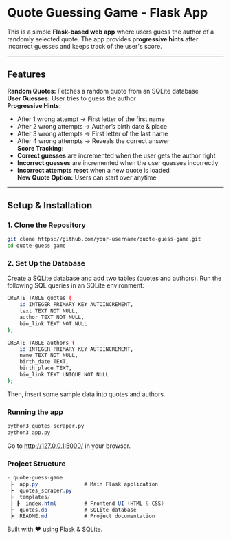 #  Quote Guessing Game - Flask App

This is a simple **Flask-based web app** where users guess the author of a randomly selected quote. The app provides **progressive hints** after incorrect guesses and keeps track of the user's score.

---

## Features

 **Random Quotes:** Fetches a random quote from an SQLite database  
 **User Guesses:** User tries to guess the author  
 **Progressive Hints:**  
   - After 1 wrong attempt → First letter of the first name  
   - After 2 wrong attempts → Author’s birth date & place  
   - After 3 wrong attempts → First letter of the last name  
   - After 4 wrong attempts → Reveals the correct answer  
 **Score Tracking:**  
   - **Correct guesses** are incremented when the user gets the author right  
   - **Incorrect guesses** are incremented when the user guesses incorrectly  
   - **Incorrect attempts reset** when a new quote is loaded  
 **New Quote Option:** Users can start over anytime  

---

##  Setup & Installation

### 1️. Clone the Repository
```bash
git clone https://github.com/your-username/quote-guess-game.git
cd quote-guess-game
```
### 2. Set Up the Database

Create a SQLite database and add two tables (quotes and authors).
Run the following SQL queries in an SQLite environment:

```bash
CREATE TABLE quotes (
    id INTEGER PRIMARY KEY AUTOINCREMENT,
    text TEXT NOT NULL,
    author TEXT NOT NULL,
    bio_link TEXT NOT NULL
);

CREATE TABLE authors (
    id INTEGER PRIMARY KEY AUTOINCREMENT,
    name TEXT NOT NULL,
    birth_date TEXT,
    birth_place TEXT,
    bio_link TEXT UNIQUE NOT NULL
);
```
Then, insert some sample data into quotes and authors.

### Running the app
```bash
python3 quotes_scraper.py
python3 app.py
```
Go to http://127.0.0.1:5000/ in your browser.

### Project Structure
```csharp
- quote-guess-game
 ┣  app.py               # Main Flask application
 ┣  quotes_scraper.py
 ┣  templates/
 ┃ ┣  index.html         # Frontend UI (HTML & CSS)
 ┣  quotes.db            # SQLite database
 ┣  README.md            # Project documentation
```

Built with ❤️ using Flask & SQLite.



